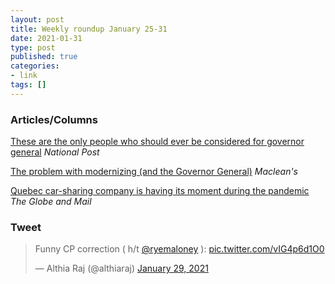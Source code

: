 ```yaml
---
layout: post
title: Weekly roundup January 25-31
date: 2021-01-31
type: post
published: true
categories:
- link
tags: []
---
```


### Articles/Columns

[These are the only people who should ever be considered for governor general](https://nationalpost.com/opinion/chris-selley-these-are-the-only-people-who-should-ever-be-considered-for-governor-general "Chris Selley: These are the only people who should ever be considered for governor general") *National Post*

[The problem with modernizing (and the Governor General)](https://www.macleans.ca/politics/ottawa/the-problem-with-modernizing-and-the-governor-general/ "The problem with modernizing (and the Governor General). By Paul Wells") *Maclean's*

[Quebec car-sharing company is having its moment during the pandemic](https://www.theglobeandmail.com/business/article-quebec-car-sharing-company-hopes-its-time-has-come/ "Quebec car-sharing company is having its moment during the pandemic. By Eric Andrew-Gee") *The Globe and Mail*

### Tweet

<blockquote class="twitter-tweet" data-dnt="true"><p lang="en" dir="ltr">Funny CP correction ( h/t <a href="https://twitter.com/ryemaloney?ref_src=twsrc%5Etfw">@ryemaloney</a> ): <a href="https://t.co/vIG4p6d1O0">pic.twitter.com/vIG4p6d1O0</a></p>&mdash; Althia Raj (@althiaraj) <a href="https://twitter.com/althiaraj/status/1355192535501697026?ref_src=twsrc%5Etfw">January 29, 2021</a></blockquote> <script async src="https://platform.twitter.com/widgets.js" charset="utf-8"></script>
